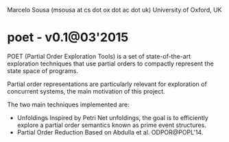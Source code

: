 Marcelo Sousa (msousa at cs dot ox dot ac dot uk)
University of Oxford, UK

poet - v0.1@03'2015
======

POET (Partial Order Exploration Tools) is a 
set of state-of-the-art exploration techniques
that use partial orders to compactly
represent the state space of programs.

Partial order representations are particularly
relevant for exploration of concurrent systems, 
the main motivation of this project.

The two main techniques implemented are:
 - Unfoldings
   Inspired by Petri Net unfoldings, the goal
   is to efficiently explore a partial order 
   semantics known as prime event structures.
 - Partial Order Reduction
   Based on Abdulla et al. ODPOR@POPL'14.
